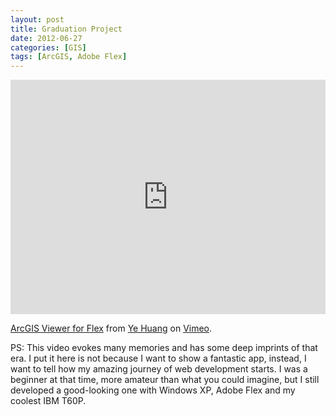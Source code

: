 ```yaml
---
layout: post
title: Graduation Project
date: 2012-06-27
categories: [GIS]
tags: [ArcGIS, Adobe Flex]
---
```


<iframe src="https://player.vimeo.com/video/79573876" width="100%" height="375" frameborder="0" webkitallowfullscreen mozallowfullscreen allowfullscreen></iframe>
<p><a href="https://vimeo.com/79573876">ArcGIS Viewer for Flex</a> from <a href="https://vimeo.com/user22741519">Ye Huang</a> on <a href="https://vimeo.com">Vimeo</a>.</p>

PS: This video evokes many memories and has some deep imprints of that era. I put it here is not because I want to show a fantastic app, instead, I want to tell how my amazing journey of web development starts. I was a beginner at that time, more amateur than what you could imagine, but I still developed a good-looking one with Windows XP, Adobe Flex and my coolest IBM T60P. 